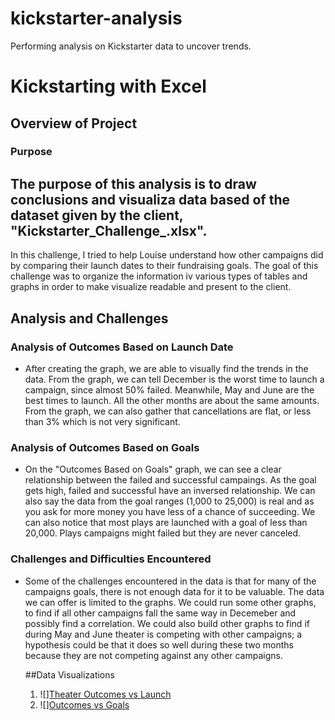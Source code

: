 # kickstarter-analysis
Performing analysis on Kickstarter data to uncover trends.
# Kickstarting with Excel

## Overview of Project

### Purpose
  The purpose of this analysis is to draw conclusions and visualiza data based of the dataset given by the client, \"Kickstarter_Challenge_.xlsx"\.
---
In this challenge, I tried to help Louise understand how other campaigns did by comparing their launch dates to their fundraising goals. The goal of this challenge was to organize the information iv various types of tables and graphs in order to make visualize readable and present to the client.

## Analysis and Challenges

### Analysis of Outcomes Based on Launch Date
- After creating the graph, we are able to visually find the trends in the data. From the graph, we can tell December is the worst time to launch a campaign, since almost 50% failed. Meanwhile, May and June are the best times to launch. All the other months are about the same amounts. From the graph, we can also gather that cancellations are flat, or less than 3% which is not very significant.

### Analysis of Outcomes Based on Goals
- On the "Outcomes Based on Goals" graph, we can see a clear relationship between the failed and successful campaings. As the goal gets high, failed and successful have an inversed relationship. We can also say the data from the goal ranges (1,000 to 25,000) is real and as you ask for more money you have less of a chance of succeeding. We can also notice that most plays are launched with a goal of less than 20,000. Plays campaigns might failed but they are never canceled.

### Challenges and Difficulties Encountered
- Some of the challenges encountered in the data is that for many of the campaigns goals, there is not enough data for it to be valuable. The data we can offer is limited to the graphs. We could run some other graphs, to find if all other campaigns fall the same way in Decemeber and possibly find a correlation. We could also build other graphs to find if during May and June theater is competing with other campaigns; a hypothesis could be that it does so well during these two months because they are not competing against any other campaigns.

  ##Data Visualizations
  1) ![][Theater Outcomes vs Launch](main/Theater_Outcomes_vs_Launch.png)
  2) ![][Outcomes vs Goals](main/Otucomes_vs_Goals.png)
 
